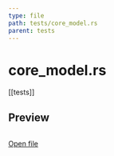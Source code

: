 ```yaml
---
type: file
path: tests/core_model.rs
parent: tests
---
```


# core_model.rs
[[tests]]

## Preview
```rs

```

[Open file](tests/core_model.rs)
